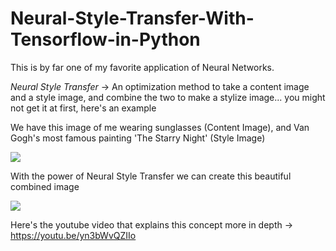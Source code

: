 # Neural-Style-Transfer-With-Tensorflow-in-Python

This is by far one of my favorite application of Neural Networks. 

*Neural Style Transfer*
-> An optimization method to take a content image and a style image, and combine the two to make a stylize image... you might not get it at first, here's an example

We have this image of me wearing sunglasses (Content Image), and Van Gogh's most famous painting 'The Starry Night' (Style Image)

![](https://github.com/NoamYakarOfficial/Neural-Style-Transfer-With-Tensorflow-in-Python/blob/75308265d3b8947a392ad8c85e307dcd8762e5eb/sunglasses.png)

With the power of Neural Style Transfer we can create this beautiful combined image

![](https://github.com/NoamYakarOfficial/Neural-Style-Transfer-With-Tensorflow-in-Python/blob/1f5ab78a2a62c1814e056281043e241cdc8d4021/download%20(1).png)

Here's the youtube video that explains this concept more in depth
-> https://youtu.be/yn3bWvQZIIo
